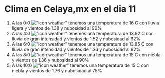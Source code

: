 # Clima en Celaya,mx en el dia 11

1. A las 0:0 !["icon weather"](http://openweathermap.org/img/w/10n.png) tenemos una temperatura de 16 C con lluvia ligera y  vientos de 1.38 y nubosidad al 90%
1. A las 4:0 !["icon weather"](http://openweathermap.org/img/w/10n.png) tenemos una temperatura de 13.92 C con lluvia de gran intensidad y  vientos de 1.52 y nubosidad al 92%
1. A las 6:0 !["icon weather"](http://openweathermap.org/img/w/10n.png) tenemos una temperatura de 13.85 C con lluvia de gran intensidad y  vientos de 1.36 y nubosidad al 92%
1. A las 8:0 !["icon weather"](http://openweathermap.org/img/w/50n.png) tenemos una temperatura de 15 C con niebla y  vientos de 1.36 y nubosidad al 90%
1. A las 10:0 !["icon weather"](http://openweathermap.org/img/w/50d.png) tenemos una temperatura de 15 C con niebla y  vientos de 1.76 y nubosidad al 75%
